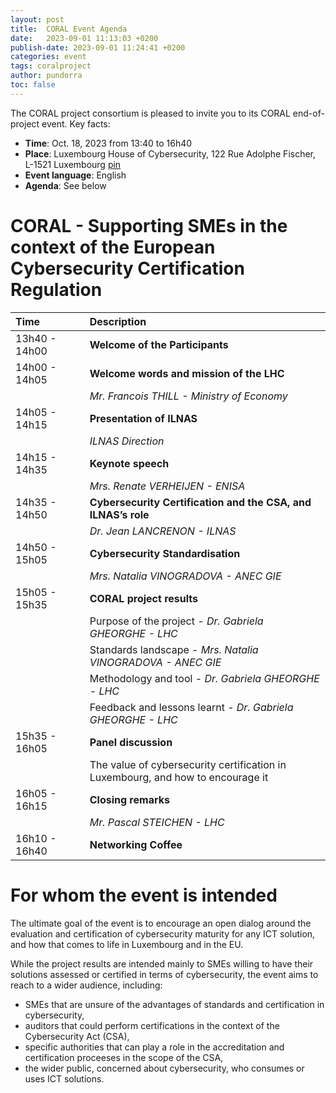 ```yaml
---
layout: post
title:  CORAL Event Agenda
date:   2023-09-01 11:13:03 +0200
publish-date: 2023-09-01 11:24:41 +0200
categories: event
tags: coralproject
author: pundorra
toc: false
---
```


The CORAL project consortium is pleased to invite you to its CORAL end-of-project event. Key facts:
* **Time**: Oct. 18, 2023 from 13:40 to 16h40
* **Place**: 	Luxembourg House of Cybersecurity, 122 Rue Adolphe Fischer, L-1521 Luxembourg [pin](https://goo.gl/maps/wR6N8PhQnAyfbza5A)
* **Event language**: English
* **Agenda**: See below



# CORAL - Supporting SMEs in the context of the European Cybersecurity Certification Regulation 
   

|Time| | Description|
| :--- | :-| :---|
| 13h40 - 14h00 | | **Welcome of the Participants** |
| 14h00 - 14h05 | | **Welcome words and mission of the LHC** |
|               | | _Mr. Francois THILL - Ministry of Economy_ |
| 14h05 - 14h15 | | **Presentation of ILNAS** |
|               | | _ILNAS Direction_ |
| 14h15 - 14h35 | |**Keynote speech** |
|               | | _Mrs. Renate VERHEIJEN - ENISA_ |
| 14h35 - 14h50 | | **Cybersecurity Certification and the CSA, and ILNAS’s role** |
|               | | _Dr. Jean LANCRENON - ILNAS_ | 
| 14h50 - 15h05	| | **Cybersecurity Standardisation** |
|               | | _Mrs. Natalia VINOGRADOVA - ANEC GIE_ | 
| 15h05 - 15h35	| |**CORAL project results** |
|               | | Purpose of the project - _Dr. Gabriela GHEORGHE - LHC_ |
|               | | Standards landscape - _Mrs. Natalia VINOGRADOVA - ANEC GIE_ |
|               | | Methodology and tool - _Dr. Gabriela GHEORGHE - LHC_ |
|               | | Feedback and lessons learnt - _Dr. Gabriela GHEORGHE - LHC_ |
| 15h35 - 16h05	| | **Panel discussion**|
|               | | The value of cybersecurity certification in Luxembourg, and how to encourage it |
| 16h05 - 16h15 | | **Closing remarks** |
|               | |  _Mr. Pascal STEICHEN - LHC_ | 
| 16h10 - 16h40 | | **Networking Coffee** |


# For whom the event is intended
   
The ultimate goal of the event is to encourage an open dialog around the evaluation and certification of cybersecurity maturity for any ICT solution, and how that comes to life in Luxembourg and in the EU.

While the project results are intended mainly to SMEs willing to have their solutions assessed or certified in terms of cybersecurity, the event aims to reach to a wider audience, including: 

* SMEs that are unsure of the advantages of standards and certification in cybersecurity,
* auditors that could perform certifications in the context of the Cybersecurity Act (CSA),
* specific authorities that can play a role in the accreditation and certification proceeses in the scope of the CSA, 
* the wider public, concerned about cybersecurity, who consumes or uses ICT solutions.



